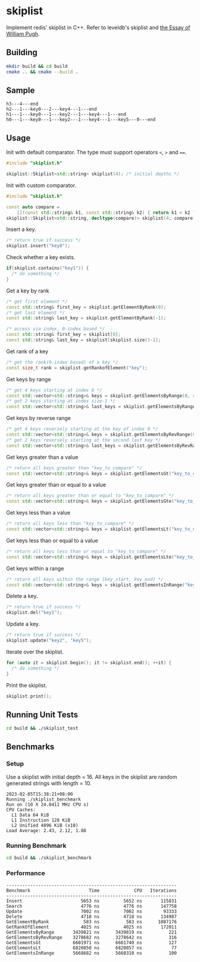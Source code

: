 # skiplist
Implement redis' skiplist in C++. Refer to leveldb's skiplist and [the Essay of William Pugh](https://15721.courses.cs.cmu.edu/spring2018/papers/08-oltpindexes1/pugh-skiplists-cacm1990.pdf).

## Building
```sh
mkdir build && cd build
cmake .. && cmake --build .
```

## Sample
```
h3---4---end
h2---1---key0---2---key4---1---end
h1---1---key0---1---key2---1---key4---1---end
h0---1---key0---1---key2---1---key4---1---key5---0---end
```

## Usage
Init with default comparator. The type must support operators `<`, `>` and `==`.
```C++
#include "skiplist.h"

skiplist::Skiplist<std::string> skiplist(4); /* initial depths */
```

Init with custom comparator.
```C++
#include "skiplist.h"

const auto compare =
    [](const std::string& k1, const std::string& k2) { return k1 < k2 ? -1 : (k1 == k2 ? 0 : 1); };
skiplist::Skiplist<std::string, decltype(compare)> skiplist(4, compare);
```

Insert a key.
```C++
/* return true if success */
skiplist.insert("key0");
```

Check whether a key exists.
```C++
if(skiplist.contains("key1")) {
  /* do something */
}
```

Get a key by rank
```C++
/* get first element */
const std::string& first_key = skiplist.getElementByRank(0);
/* get last element */
const std::string& last_key = skiplist.getElementByRank(-1);

/* access via index, 0-index based */
const std::string& first_key = skiplist[0];
const std::string& last_key = skiplist[skiplist.size()-1];
```

Get rank of a key
```C++
/* get the rank(0-index based) of a key */
const size_t rank = skiplist.getRankofElement("key");
```

Get keys by range
```C++
/* get 4 keys starting at index 0 */
const std::vector<std::string>& keys = skiplist.getElementsByRange(0, 4);
/* get 2 keys starting at index size-1 */
const std::vector<std::string>& last_keys = skiplist.getElementsByRange(-2, 2);
```

Get keys by reverse range
```C++
/* get 4 keys reversely starting at the key of index 0 */
const std::vector<std::string>& keys = skiplist.getElementsByRevRange(0, 4);
/* get 2 keys reversely starting at the second last key */
const std::vector<std::string>& last_keys = skiplist.getElementsByRevRange(-2, 2);
```

Get keys greater than a value
```C++
/* return all keys greater than "key_to_compare" */
const std::vector<std::string>& keys = skiplist.getElementsGt("key_to_compare");
```

Get keys greater than or equal to a value
```C++
/* return all keys greater than or equal to "key_to_compare" */
const std::vector<std::string>& keys = skiplist.getElementsGte("key_to_compare");
```

Get keys less than a value
```C++
/* return all keys less than "key_to_compare" */
const std::vector<std::string>& keys = skiplist.getElementsLt("key_to_compare");
```

Get keys less than or equal to a value
```C++
/* return all keys less than or equal to "key_to_compare" */
const std::vector<std::string>& keys = skiplist.getElementsLte("key_to_compare");
```

Get keys within a range
```C++
/* return all keys within the range [key_start, key_end) */
const std::vector<std::string>& keys = skiplist.getElementsInRange("key_start", "key_end");
```

Delete a key.
```C++
/* return true if success */
skiplist.del("key1");
```

Update a key.
```C++
/* return true if success */
skiplist.update("key2", "key5");
```

Iterate over the skiplist.
```C++
for (auto it = skiplist.begin(); it != skiplist.end(); ++it) {
  /* do something */
}
```

Print the skiplist.
```C++
skiplist.print();
```

## Running Unit Tests
```sh
cd build && ./skiplist_test
```

## Benchmarks
### Setup
Use a skiplist with initial depth = 16. All keys in the skiplist are random generated strings with length = 10.
```
2023-02-05T15:38:21+08:00
Running ./skiplist_benchmark
Run on (10 X 24.0411 MHz CPU s)
CPU Caches:
  L1 Data 64 KiB
  L1 Instruction 128 KiB
  L2 Unified 4096 KiB (x10)
Load Average: 2.43, 2.12, 1.88
```

### Running Benchmark
```sh
cd build && ./skiplist_benchmark
```

### Performance
```
----------------------------------------------------------------
Benchmark                      Time             CPU   Iterations
----------------------------------------------------------------
Insert                      5653 ns         5652 ns       115831
Search                      4776 ns         4776 ns       147758
Update                      7002 ns         7002 ns        93333
Delete                      4718 ns         4718 ns       134987
GetElementByRank             583 ns          583 ns      1087176
GetRankOfElement            4025 ns         4025 ns       172011
GetElementsByRange       3439821 ns      3439819 ns          221
GetElementsByRevRange    3278682 ns      3278642 ns          316
GetElementsGt            6601971 ns      6601740 ns          127
GetElementsLt            6820850 ns      6820857 ns           77
GetElementsInRange       5668682 ns      5668310 ns          100
```
